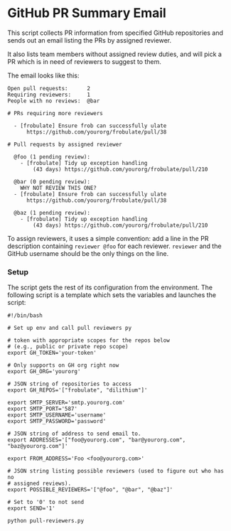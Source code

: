 # GitHub PR Summary Email

This script collects PR information from specified GitHub repositories and sends out an email listing the PRs by assigned reviewer.

It also lists team members without assigned review duties, and will pick a PR which is in need of reviewers to suggest to them.

The email looks like this:

```
Open pull requests:      2
Requiring reviewers:     1
People with no reviews:  @bar

# PRs requiring more reviewers

  - [frobulate] Ensure frob can successfully ulate
      https://github.com/yourorg/frobulate/pull/38

# Pull requests by assigned reviewer

  @foo (1 pending review):
    - [frobulate] Tidy up exception handling
        (43 days) https://github.com/yourorg/frobulate/pull/210

  @bar (0 pending review):
    WHY NOT REVIEW THIS ONE?
  - [frobulate] Ensure frob can successfully ulate
      https://github.com/yourorg/frobulate/pull/38

  @baz (1 pending review):
    - [frobulate] Tidy up exception handling 
        (43 days) https://github.com/yourorg/frobulate/pull/210
```

To assign reviewers, it uses a simple convention: add a line in the PR description containing `reviewer @foo` for each reviewer. `reviewer` and the GitHub username should be the only things on the line.

### Setup

The script gets the rest of its configuration from the environment. The following script is a template which sets the variables and launches the script:

```
#!/bin/bash

# Set up env and call pull reviewers py

# token with appropriate scopes for the repos below 
# (e.g., public or private repo scope)
export GH_TOKEN='your-token'

# Only supports on GH org right now
export GH_ORG='yourorg'

# JSON string of repositories to access
export GH_REPOS='["frobulate", "dilithium"]'

export SMTP_SERVER='smtp.yourorg.com'
export SMTP_PORT='587'
export SMTP_USERNAME='username'
export SMTP_PASSWORD='password'

# JSON string of address to send email to.
export ADDRESSES='["foo@yourorg.com", "bar@yourorg.com", "baz@yourorg.com"]'

export FROM_ADDRESS='Foo <foo@yourorg.com>'

# JSON string listing possible reviewers (used to figure out who has no
# assigned reviews).
export POSSIBLE_REVIEWERS='["@foo", "@bar", "@baz"]'

# Set to '0' to not send
export SEND='1'

python pull-reviewers.py
```
